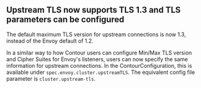 ## Upstream TLS now supports TLS 1.3 and TLS parameters can be configured

The default maximum TLS version for upstream connections is now 1.3, instead of the Envoy default of 1.2.

In a similar way to how Contour users can configure Min/Max TLS version and
Cipher Suites for Envoy's listeners, users can now specify the
same information for upstream connections. In the ContourConfiguration, this is
available under `spec.envoy.cluster.upstreamTLS`. The equivalent config file
parameter is `cluster.upstream-tls`.
